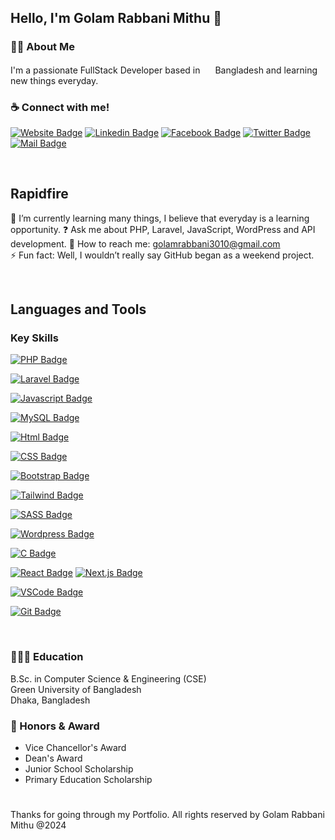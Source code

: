 ## Hello, I'm Golam Rabbani Mithu 👋  
  

### 👨‍🏫   About Me  
I'm a passionate FullStack Developer based in <span><img src="https://images.emojiterra.com/google/noto-emoji/v2.034/128px/1f1e7-1f1e9.png" width="16"></span> Bangladesh and learning new things everyday.



### ☕ Connect with me!  


[![Website Badge](https://img.shields.io/badge/website-000000?style=for-the-badge&logo=About.me&logoColor=white)](https://golamrabbani.info/) [![Linkedin Badge](https://img.shields.io/badge/LinkedIn-0077B5?style=for-the-badge&logo=linkedin&logoColor=white)](https://www.linkedin.com/in/grmithu/) [![Facebook Badge](https://img.shields.io/badge/Facebook-1877F2?style=for-the-badge&logo=facebook&logoColor=white)](https://www.facebook.com/mgrmithu) [![Twitter Badge](https://img.shields.io/badge/Twitter-1DA1F2?style=for-the-badge&logo=twitter&logoColor=white)](https://twitter.com/gr_mithu) [![Mail Badge](https://img.shields.io/badge/Gmail-D14836?style=for-the-badge&logo=gmail&logoColor=white)](mailto:golamrabbani3010@gmail.com)


<br/>  


## Rapidfire  
🌱 I’m currently learning many things, I believe that everyday is a learning opportunity.
❓ Ask me about PHP, Laravel, JavaScript, WordPress and API development.
📧 How to reach me: golamrabbani3010@gmail.com  
⚡ Fun fact: Well, I wouldn’t really say GitHub began as a weekend project.  
  

<br/>  


## Languages and Tools  


### Key Skills  

[![PHP Badge](https://img.shields.io/badge/PHP-777BB4?style=for-the-badge&logo=php&logoColor=white)](#) 

[![Laravel Badge](https://img.shields.io/badge/Laravel-FF2D20?style=for-the-badge&logo=laravel&logoColor=white)](#) 

[![Javascript Badge](https://img.shields.io/badge/-Javascript-F0DB4F?style=for-the-badge&labelColor=black&logo=javascript&logoColor=F0DB4F)](#) 

[![MySQL Badge](https://img.shields.io/badge/MySQL-005C84?style=for-the-badge&logo=mysql&logoColor=white)](#) 

[![Html Badge](https://img.shields.io/badge/HTML-239120?style=for-the-badge&logo=html5&logoColor=white)](#) 


[![CSS Badge](https://img.shields.io/badge/CSS-239120?&style=for-the-badge&logo=css3&logoColor=white)](#) 

[![Bootstrap Badge](https://img.shields.io/badge/Bootstrap-563D7C?style=for-the-badge&logo=bootstrap&logoColor=white)](#) 

[![Tailwind Badge](https://img.shields.io/badge/Tailwind%20CSS-092749?style=for-the-badge&logo=tailwindcss&logoColor=06B6D4&labelColor=000000)](#) 

[![SASS Badge](https://img.shields.io/badge/Sass-CC6699?style=for-the-badge&logo=sass&logoColor=white)](#) 

[![Wordpress Badge](https://img.shields.io/badge/Wordpress-21759B?style=for-the-badge&logo=wordpress&logoColor=white)](#) 

[![C Badge](https://img.shields.io/badge/C-00599C?style=for-the-badge&logo=c&logoColor=white)](#) 

[![React Badge](https://img.shields.io/badge/-React-61DBFB?style=for-the-badge&labelColor=black&logo=react&logoColor=61DBFB)](#) [![Next.js Badge](https://img.shields.io/badge/next.js-000000?style=for-the-badge&logo=nextdotjs&logoColor=white)](#) 


[![VSCode Badge](https://img.shields.io/badge/Visual_Studio-5C2D91?style=for-the-badge&logo=visual%20studio&logoColor=white)](#) 

[![Git Badge](https://img.shields.io/badge/Git-F05032?style=for-the-badge&logo=git&logoColor=white)](#)







<br/>  






### 👨🏻‍🎓   Education  
B.Sc. in Computer Science & Engineering (CSE)  <br>
Green University of Bangladesh <br>
Dhaka, Bangladesh  
  



### 🏅 Honors & Award  
- Vice Chancellor's Award <br>
- Dean's Award <br>
- Junior School Scholarship <br>
- Primary Education Scholarship <br>  
  

 #
Thanks for going through my Portfolio. All rights reserved by Golam Rabbani Mithu @2024
#  
  
